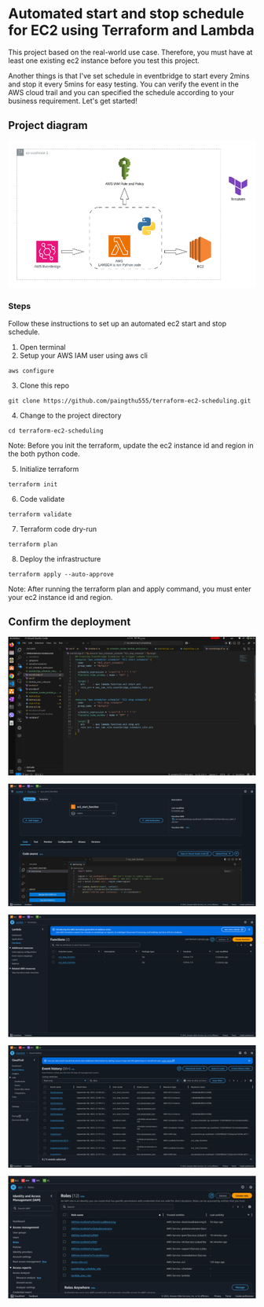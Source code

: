 # Automated start and stop schedule for EC2 using Terraform and Lambda

This project based on the real-world use case. Therefore, you must have at least one existing ec2 instance before you test this project. 

Another things is that I've set schedule in eventbridge to start every 2mins and stop it every 5mins for easy testing. You can verify the event in the AWS cloud trail and you can specified the schedule according to your business requirement. Let's get started! 

## Project diagram
![diagram](./images/terraform-ec2-scheduling.png)

### Steps
Follow these instructions to set up an automated ec2 start and stop schedule.

1. Open terminal
2. Setup your AWS IAM user using aws cli
```
aws configure
```
3. Clone this repo
```
git clone https://github.com/paingthu555/terraform-ec2-scheduling.git
```
4. Change to the project directory
```
cd terraform-ec2-scheduling
```
Note: Before you init the terraform, update the ec2 instance id and region in the both python code.

5. Initialize terraform
```
terraform init
```
6. Code validate
```
terraform validate
```
7. Terraform code dry-run
```
terraform plan
```
8. Deploy the infrastructure
```
terraform apply --auto-approve
```
Note: After running the terraform plan and apply command, you must enter your ec2 instance id and region.

## Confirm the deployment
![code](./images/code.png)

![lambda-function](./images/lambda_function.png)

![lambda](./images/lambda.png)

![event](./images/event_history.png)

![role](./images/role.png)
